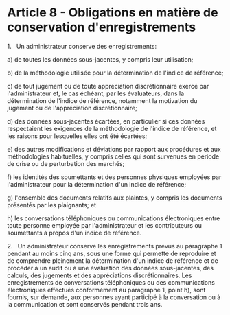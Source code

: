 # Article 8 - Obligations en matière de conservation d'enregistrements


1.   Un administrateur conserve des enregistrements:

a) de toutes les données sous-jacentes, y compris leur utilisation;

b) de la méthodologie utilisée pour la détermination de l'indice de référence;

c) de tout jugement ou de toute appréciation discrétionnaire exercé par l'administrateur et, le cas échéant, par les évaluateurs, dans la détermination de l'indice de référence, notamment la motivation du jugement ou de l'appréciation discrétionnaire;

d) des données sous-jacentes écartées, en particulier si ces données respectaient les exigences de la méthodologie de l'indice de référence, et les raisons pour lesquelles elles ont été écartées;

e) des autres modifications et déviations par rapport aux procédures et aux méthodologies habituelles, y compris celles qui sont survenues en période de crise ou de perturbation des marchés;

f) les identités des soumettants et des personnes physiques employées par l'administrateur pour la détermination d'un indice de référence;

g) l'ensemble des documents relatifs aux plaintes, y compris les documents présentés par les plaignants; et

h) les conversations téléphoniques ou communications électroniques entre toute personne employée par l'administrateur et les contributeurs ou soumettants à propos d'un indice de référence.

2.   Un administrateur conserve les enregistrements prévus au paragraphe 1 pendant au moins cinq ans, sous une forme qui permette de reproduire et de comprendre pleinement la détermination d'un indice de référence et de procéder à un audit ou à une évaluation des données sous-jacentes, des calculs, des jugements et des appréciations discrétionnaires. Les enregistrements de conversations téléphoniques ou des communications électroniques effectués conformément au paragraphe 1, point h), sont fournis, sur demande, aux personnes ayant participé à la conversation ou à la communication et sont conservés pendant trois ans.
